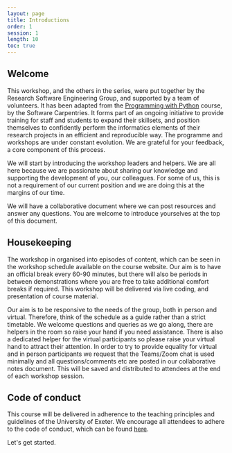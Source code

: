 ```yaml
---
layout: page
title: Introductions
order: 1
session: 1
length: 10
toc: true
---
```


## Welcome

This workshop, and the others in the series, were put together by the Research Software Engineering Group, and supported by a team of volunteers. It has been adapted from the [Programming with Python](https://swcarpentry.github.io/python-novice-inflammation/) course, by the Software Carpentries. It forms part of an ongoing initiative to provide training for staff and students to expand their skillsets, and position themselves to confidently perform the informatics elements of their research projects in an efficient and reproducible way. The programme and workshops are under constant evolution. We are grateful for your feedback, a core component of this process.

We will start by introducing the workshop leaders and helpers. We are all here because we are passionate about sharing our knowledge and supporting the development of you, our colleagues. For some of us, this is not a requirement of our current position and we are doing this at the margins of our time.

We will have a collaborative document where we can post resources and answer any questions. You are welcome to introduce yourselves at the top of this document.

## Housekeeping

The workshop in organised into episodes of content, which can be seen in the workshop schedule available on the course website. Our aim is to have an official break every 60-90 minutes, but there will also be periods in between demonstrations where you are free to take additional comfort breaks if required. This workshop will be delivered via live coding, and presentation of course material.

Our aim is to be responsive to the needs of the group, both in person and virtual. Therefore, think of the schedule as a guide rather than a strict timetable. We welcome questions and queries as we go along, there are helpers in the room so raise your hand if you need assistance. There is also a dedicated helper for the virtual participants so please raise your virtual hand to attract their attention. In order to try to provide equality for virtual and in person participants we request that the Teams/Zoom chat is used minimally and all questions/comments etc are posted in our collaborative notes document. This will be saved and distributed to attendees at the end of each workshop session.

## Code of conduct

This course will be delivered in adherence to the teaching principles and guidelines of the University of Exeter. We encourage all attendees to adhere to the code of conduct, which can be found [here](https://uniexeterrse.github.io/intro-to-python/code.html).

Let's get started.
